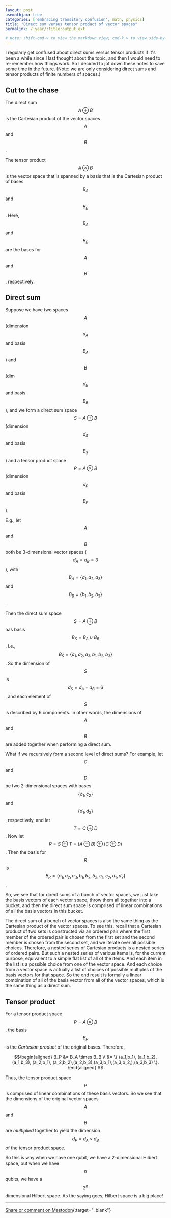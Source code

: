 ```yaml
---
layout: post
usemathjax: true
categories: ['embracing transitory confusion', math, physics]
title: "Direct sum versus tensor product of vector spaces"
permalink: /:year/:title:output_ext

# note: shift-cmd-v to view the markdown view; cmd-k v to view side-by-side, then can do 'toggle preview locking' command in the 3 dots in the preview tab
---
```


I regularly get confused about direct sums versus tensor products if it's been a while since I last thought about the topic, and then I would need to re-remember how things work. So I decided to jot down these notes to save some time in the future. (Note: we are only considering direct sums and tensor products of finite numbers of spaces.)

Cut to the chase
------
The direct sum $$A \oplus B$$ is the Cartesian product of the vector spaces $$A$$ and $$B$$. 


The tensor product $$A \otimes B$$ is the vector space that is spanned by a basis that is the Cartesian product of bases $$B_A$$ and $$B_B$$. Here, $$B_A$$ and $$B_B$$ are the bases for $$A$$ and $$B$$, respectively.



Direct sum
------
Suppose we have two spaces $$A$$ (dimension $$d_A$$ and basis $$B_A$$) and $$B$$ (dim $$d_B$$ and basis $$B_B$$), and we form a direct sum space $$S=A \oplus B$$ (dimension $$d_S$$ and basis $$B_S$$) and a tensor product space $$P = A \otimes B$$ (dimension $$d_P$$ and basis $$B_P$$).

E.g., let $$A$$ and $$B$$ both be 3-dimensional vector spaces ($$d_A = d_B = 3$$), with $$B_A = \{a_1,a_2,a_3\}$$ and $$B_B = \{b_1,b_2,b_3\}$$.

Then the direct sum space $$S=A \oplus B$$ has basis $$B_S = B_A \cup B_B$$, i.e., $$B_S =  \{a_1, a_2, a_3, b_1, b_2, b_3 \}$$. So the dimension of $$S$$ is $$d_S = d_A + d_B = 6$$, and each element of $$S$$ is described by 6 components. In other words, the dimensions of $$A$$ and $$B$$ are added together when performing a direct sum.

What if we recursively form a second level of direct sums? For example, let $$C$$ and $$D$$ be two 2-dimensional spaces with bases $$\{c_1,c_2\}$$ and $$\{d_1,d_2\}$$, respectively, and let $$T=C \oplus D$$. Now let $$R=S \oplus T = (A \oplus B) \oplus (C \oplus D) $$. Then the basis for $$R$$ is $$B_R = \{ a_1,a_2,a_3,b_1,b_2,b_3,c_1,c_2,d_1,d_2 \}$$.

So, we see that for direct sums of a bunch of vector spaces, we just take the basis vectors of each vector space, throw them all together into a bucket, and then the direct sum space is  comprised of linear combinations of all the basis vectors in this bucket.

The direct sum of a bunch of vector spaces is also the same thing as the Cartesian product of the vector spaces. To see this, recall that a Cartesian product of two sets is constructed via an ordered pair where the first member of the ordered pair is chosen from the first set and the second member is chosen from the second set, and we iterate over all possible choices. Therefore, a nested series of Cartesian products is a nested series of ordered pairs. But such a nested series of various items is, for the current purpose, equivalent to a simple flat list of all of the items. And each item in the list is a possible choice from one of the vector space. And each choice from a vector space is actually a list of choices of possible multiples of the basis vectors for that space. So the end result is formally a linear combination of all of the basis vector from all of the vector spaces, which is the same thing as a direct sum.

Tensor product
--------
For a tensor product space $$P = A \otimes B$$, the basis $$B_P$$ is the *Cartesian product* of the original bases. Therefore, 

$$\begin{aligned}
B_P &= B_A \times B_B \\
&= \{ (a_1,b_1), (a_1,b_2), (a_1,b_3), (a_2,b_1), (a_2,b_2),(a_2,b_3),(a_3,b_1),(a_3,b_2,),(a_3,b_3) \}.
\end{aligned}
$$ 

Thus, the tensor product space $$P$$ is comprised of linear combinations of these basis vectors. So we see that the dimensions of the original vector spaces $$A$$ and $$B$$ are *multiplied* together to yield the dimension $$d_P=d_A \times d_B$$ of the tensor product space.

So this is why when we have one qubit, we have a 2-dimensional Hilbert space, but when we have $$n$$ qubits, we have a $$2^n$$ dimensional Hilbert space. As the saying goes, Hilbert space is a big place!

---

[Share or comment on Mastodon](https://hachyderm.io/@Sunfishstanford/109754247164648030){:target="_blank"}


